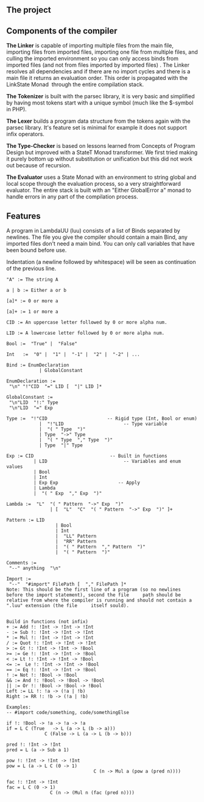 ## The project


## Components of the compiler
__The Linker__ is capable of importing multiple files from the main file, importing files from imported files, importing one file from multiple files, and culling the imported environment so you can only access binds from imported files (and not from files imported by imported files) . The Linker resolves all dependencies and if there are no import cycles and there is a main file it returns an evaluation order. This order is propagated with the LinkState Monad  through the entire compilation stack. 

__The Tokenizer__ is built with the parsec library, it is very basic and simplified by having most tokens start with a unique symbol (much like the $-symbol in PHP).

__The Lexer__ builds a program data structure from the tokens again with the parsec library. It's feature set is minimal for example it does not support infix operators.

__The Type-Checker__ is based on lessons learned from Concepts of Program Design but improved with a StateT Monad transformer. We first tried making it purely bottom up without substitution or unification but this did not work out because of recursion. 

__The Evaluator__ uses a State Monad with an environment to string global and local scope through the evaluation process, so a very straightforward evaluator.
The entire stack is built with an "Either GlobalError a" monad to handle errors in any part of the compilation process. 

## Features 


A program in LambdaUU (luu) consists of a list of Binds separated by newlines. The file you give the compiler should contain a main Bind, any imported files don't need a main bind. You can only call variables that have been bound before use.

Indentation (a newline followed by whitespace) will be seen as continuation of the previous line.

    "A" := The string A
    
    a | b := Either a or b
    
    [a]* := 0 or more a
    
    [a]+ := 1 or more a
    
    CID := An uppercase letter followed by 0 or more alpha num.
    
    LID := A lowercase letter followed by 0 or more alpha num.
    
    Bool :=  "True" |  "False"
    
    Int   :=  "0" |  "1" |  "-1" |  "2" |  "-2" | ...
    
    Bind := EnumDeclaration  
                | GlobalConstant
    
    EnumDeclaration :=
     "\n" "!"CID  "=" LID [  "|" LID ]*
    
    GlobalConstant :=
     "\n"LID  "!:" Type
     "\n"LID  "=" Exp
    
    Type :=  "!"CID                      -- Rigid type (Int, Bool or enum)
                |  "!"LID                      -- Type variable
                |  "( " Type  ")"  
                | Type  "->" Type  
                |  "( " Type  "," Type  ")"  
                | Type  "|" Type
    
    Exp := CID                            -- Built in functions
              | LID                            -- Variables and enum values
              | Bool
              | Int
              | Exp Exp                      -- Apply  
              | Lambda
              |  "( " Exp  "," Exp  ")"
    
    Lambda :=  "L"  "( " Pattern  "->" Exp  ")"
                    | [  "L"  "C"  "( " Pattern  "->" Exp  ")" ]+
    
    Pattern := LID
                      | Bool
                      | Int
                      |  "LL" Pattern
                      |  "RR" Pattern
                      |  "( " Pattern  "," Pattern  ")"
                      |  "( " Pattern  ")"
    
    Comments :=
     "--" anything  "\n"
    
    Import :=
     "--"  "#import" FilePath [  "," FilePath ]*
    Note: This should be the first line of a program (so no newlines before the import statement), second the file     path should be relative from where the compiler is running and should not contain a  ".luu" extension (the file     itself sould).
    
    
    Build in functions (not infix)
    + := Add !: !Int -> !Int -> !Int
    - := Sub !: !Int -> !Int -> !Int
    * := Mul !: !Int -> !Int -> !Int
    / := Quot !: !Int -> !Int -> !Int
    > := Gt !: !Int -> !Int -> !Bool
    >= := Ge !: !Int -> !Int -> !Bool
    < := Lt !: !Int -> !Int -> !Bool
    <= :=  Le !: !Int -> !Int -> !Bool
    == := Eq !: !Int -> !Int -> !Bool
    ! := Not !: !Bool -> !Bool
    && := And !: !Bool -> !Bool -> !Bool
    || := Or !: !Bool -> !Bool -> !Bool
    Left := LL !: !a -> (!a | !b)
    Right := RR !: !b -> (!a | !b)
    
    Examples:
    -- #import code/something, code/somethingElse
    
    if !: !Bool -> !a -> !a -> !a
    if = L C (True   -> L (a -> L (b -> a)))
                  C (False -> L (a -> L (b -> b)))
    
    pred !: !Int -> !Int
    pred = L (a -> Sub a 1)
    
    pow !: !Int -> !Int -> !Int
    pow = L (a -> L C (0 -> 1)
                                    C (n -> Mul a (pow a (pred n))))
    
    fac !: !Int -> !Int
    fac = L C (0 -> 1)
                    C (n -> (Mul n (fac (pred n))))
    